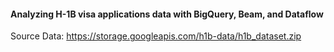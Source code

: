 #### Analyzing H-1B visa applications data with BigQuery, Beam, and Dataflow

Source Data: https://storage.googleapis.com/h1b-data/h1b_dataset.zip
